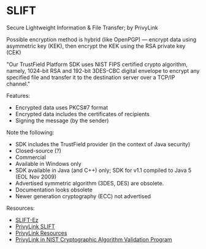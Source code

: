 # SLIFT

Secure Lightweight Information & File Transfer; by PrivyLink

Possible encryption method is hybrid (like OpenPGP) — encrypt data using asymmetric key (KEK), then encrypt the KEK using the RSA private key (CEK)

"Our TrustField Platform SDK uses NIST FIPS certified crypto algorithm, namely, 1024-bit RSA and 192-bit 3DES-CBC digital envelope to encrypt any specified file and transfer it to the destination server over a TCP/IP channel."

Features:
* Encrypted data uses PKCS#7 format
* Encrypted data includes the certificates of recipients
* Signing the message (by the sender)

Note the following:
* SDK includes the TrustField provider (in the context of Java security)
* Closed-source (?)
* Commercial
* Available in Windows only
* SDK available in Java (and C++) only; SDK for v1.1 compiled to Java 5 (EOL Nov 2009)
* Advertised symmetric algorithm (3DES, DES) are obsolete.
* Documentation looks obsolete
* Newer generation cryptography (ECC) not advertised

Resources:
* [SLIFT-Ez](https://privylink.com/products/sliftez.htm)
* [PrivyLink SLIFT](https://privylink.com/products/slift.htm)
* [PrivyLink Resources](https://www.privylink.com/resources/whitepapers.htm)
* [PrivyLink in NIST Cryptographic Algorithm Validation Program](https://csrc.nist.gov/projects/cryptographic-algorithm-validation-program/validation-search?searchmode=validation&producttype=-1&ipp=250&orderBy=ValidationDate)
